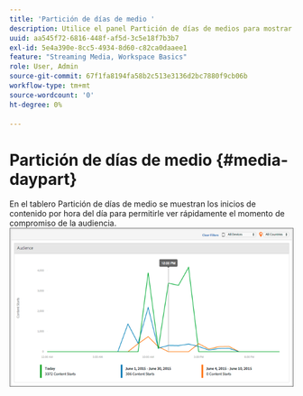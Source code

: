 ```yaml
---
title: 'Partición de días de medio '
description: Utilice el panel Partición de días de medios para mostrar los inicios de contenido por hora del día y analizar cuándo participa la audiencia.
uuid: aa545f72-6816-448f-af5d-3c5e18f7b3b7
exl-id: 5e4a390e-8cc5-4934-8d60-c82ca0daaee1
feature: "Streaming Media, Workspace Basics"
role: User, Admin
source-git-commit: 67f1fa8194fa58b2c513e3136d2bc7880f9cb06b
workflow-type: tm+mt
source-wordcount: '0'
ht-degree: 0%

---
```


# Partición de días de medio {#media-daypart}

En el tablero Partición de días de medio se muestran los inicios de contenido por hora del día para permitirle ver rápidamente el momento de compromiso de la audiencia. ![](assets/video-daypart-report.png)
